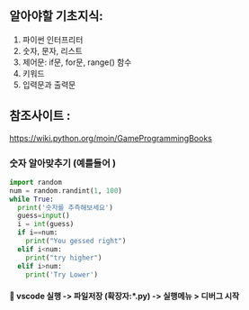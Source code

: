 ## 알아야할 기초지식: 

1. 파이썬 인터프리터 
2. 숫자, 문자, 리스트
3. 제어문: if문, for문, range() 함수
4. 키워드
5. 입력문과 출력문

## 참조사이트 :  
https://wiki.python.org/moin/GameProgrammingBooks

### 숫자 알아맞추기  (예를들어 )
``` python
import random
num = random.randint(1, 100)
while True:
  print('숫자를 추측해보세요')
  guess=input()
  i = int(guess)
  if i==num:
    print("You gessed right")
  elif i<num:
    print("try higher")
  elif i>num:
    print('Try Lower')
```
#### :pencil: vscode 실행 -> 파일저장 (확장자:*.py) -> 실행메뉴 > 디버그 시작  
